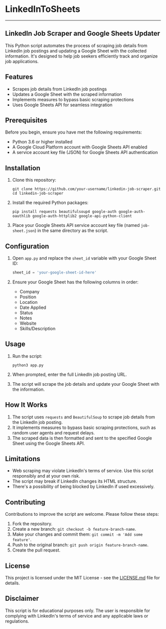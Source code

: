 # LinkedInToSheets
---
 ## LinkedIn Job Scraper and Google Sheets Updater

This Python script automates the process of scraping job details from LinkedIn job postings and updating a Google Sheet with the collected information. It's designed to help job seekers efficiently track and organize job applications.

## Features

- Scrapes job details from LinkedIn job postings
- Updates a Google Sheet with the scraped information
- Implements measures to bypass basic scraping protections
- Uses Google Sheets API for seamless integration

## Prerequisites

Before you begin, ensure you have met the following requirements:

- Python 3.6 or higher installed
- A Google Cloud Platform account with Google Sheets API enabled
- A service account key file (JSON) for Google Sheets API authentication

## Installation

1. Clone this repository:
   ```
   git clone https://github.com/your-username/linkedin-job-scraper.git
   cd linkedin-job-scraper
   ```

2. Install the required Python packages:
   ```
   pip install requests beautifulsoup4 google-auth google-auth-oauthlib google-auth-httplib2 google-api-python-client
   ```

3. Place your Google Sheets API service account key file (named `job-sheet.json`) in the same directory as the script.

## Configuration

1. Open `app.py` and replace the `sheet_id` variable with your Google Sheet ID:
   ```python
   sheet_id = 'your-google-sheet-id-here'
   ```

2. Ensure your Google Sheet has the following columns in order:
   - Company
   - Position
   - Location
   - Date Applied
   - Status
   - Notes
   - Website
   - Skills/Description

## Usage

1. Run the script:
   ```
   python3 app.py
   ```

2. When prompted, enter the full LinkedIn job posting URL.

3. The script will scrape the job details and update your Google Sheet with the information.

## How It Works

1. The script uses `requests` and `BeautifulSoup` to scrape job details from the LinkedIn job posting.
2. It implements measures to bypass basic scraping protections, such as random user agents and request delays.
3. The scraped data is then formatted and sent to the specified Google Sheet using the Google Sheets API.

## Limitations

- Web scraping may violate LinkedIn's terms of service. Use this script responsibly and at your own risk.
- The script may break if LinkedIn changes its HTML structure.
- There's a possibility of being blocked by LinkedIn if used excessively.

## Contributing

Contributions to improve the script are welcome. Please follow these steps:

1. Fork the repository.
2. Create a new branch: `git checkout -b feature-branch-name`.
3. Make your changes and commit them: `git commit -m 'Add some feature'`.
4. Push to the original branch: `git push origin feature-branch-name`.
5. Create the pull request.

## License

This project is licensed under the MIT License - see the [LICENSE.md](LICENSE.md) file for details.

## Disclaimer

This script is for educational purposes only. The user is responsible for complying with LinkedIn's terms of service and any applicable laws or regulations.
